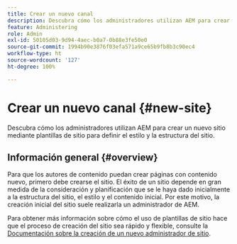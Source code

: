 ```yaml
---
title: Crear un nuevo canal
description: Descubra cómo los administradores utilizan AEM para crear un nuevo sitio mediante plantillas de sitio para definir el estilo y la estructura del sitio.
feature: Administering
role: Admin
exl-id: 50105d03-9d94-4aec-b0a7-0b88e3fe50e0
source-git-commit: 1994b90e3876f03efa571a9ce65b9fb8b3c90ec4
workflow-type: ht
source-wordcount: '127'
ht-degree: 100%

---
```


# Crear un nuevo canal {#new-site}

Descubra cómo los administradores utilizan AEM para crear un nuevo sitio mediante plantillas de sitio para definir el estilo y la estructura del sitio.

## Información general {#overview}

Para que los autores de contenido puedan crear páginas con contenido nuevo, primero debe crearse el sitio. El éxito de un sitio depende en gran medida de la consideración y planificación que se le haya dado inicialmente a la estructura del sitio, el estilo y el contenido inicial. Por este motivo, la creación inicial del sitio suele realizarla un administrador de AEM.

Para obtener más información sobre cómo el uso de plantillas de sitio hace que el proceso de creación del sitio sea rápido y flexible, consulte la [Documentación sobre la creación de un nuevo administrador de sitio](/help/sites-cloud/administering/site-creation/create-site.md).
